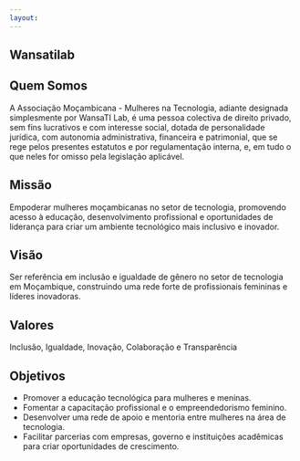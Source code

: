 ```yaml
---
layout: 
---
```

## Wansatilab

## Quem Somos
A Associação Moçambicana - Mulheres na Tecnologia, adiante designada simplesmente por WansaTI Lab, é uma pessoa colectiva de direito privado, sem fins lucrativos e com interesse social, dotada de personalidade jurídica, com autonomia administrativa, financeira e patrimonial, que se rege pelos presentes estatutos e por regulamentação interna, e, em tudo o que neles for omisso pela legislação aplicável.

## Missão
Empoderar mulheres moçambicanas no setor de tecnologia, promovendo acesso à educação, desenvolvimento profissional e oportunidades de liderança para criar um ambiente tecnológico mais inclusivo e inovador.

## Visão
Ser referência em inclusão e igualdade de gênero no setor de tecnologia em Moçambique, construindo uma rede forte de profissionais femininas e líderes inovadoras.

## Valores
Inclusão, Igualdade, Inovação, Colaboração e Transparência

## Objetivos
- Promover a educação tecnológica para mulheres e meninas.
- Fomentar a capacitação profissional e o empreendedorismo feminino.
- Desenvolver uma rede de apoio e mentoria entre mulheres na área de tecnologia.
- Facilitar parcerias com empresas, governo e instituições acadêmicas para criar oportunidades de crescimento.

